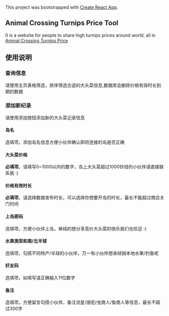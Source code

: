 This project was bootstrapped with [Create React App](https://github.com/facebook/create-react-app).

## Animal Crossing Turnips Price Tool
It is a website for people to share high turnips prices around world, all in [Animal Crossing Turnips Price](https://charleswang653.github.io/animal_crossing/)


## 使用说明

### 查询信息
请使用主页表格筛选，排序筛选合适的大头菜信息,数据库会删除价格有效时长到期的数据

### 添加新纪录
请使用添加按钮添加新的大头菜记录信息

#### 岛名
选填项，添加岛名信息方便小伙伴确认即将连接的岛是否正确

#### 大头菜价格
<b>必填项</b>，请填写0~1000以内的数字，岛上大头菜超过1000铃钱的小伙伴请直接联系我 :)

#### 价格有效时长
<b>必填项</b>，请选择数据发布时长，可以选择你想要开岛的时长，最长不能超过商店关门时间

#### 上岛密码
选填项，方便小伙伴上岛，单纯的想分享高价大头菜的快乐我们也欢迎 :(

#### 水果类型和南/北半球
选填项，勾搭不同特产/半球的小伙伴，万一有小伙伴想来倾销本地水果/钓鱼呢

#### 好友码
选填项，如填写请正确输入11位数字

#### 备注
选填项，方便留言勾搭小伙伴，备注流星/骆驼/虫商人/鱼商人等信息，最长不超过300字
